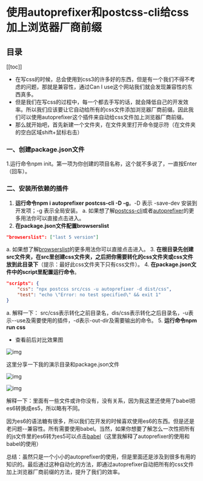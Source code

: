 # 使用autoprefixer和postcss-cli给css加上浏览器厂商前缀

## 目录

[[toc]]

* 在写css的时候，总会使用到css3的许多好的东西，但是有一个我们不得不考虑的问题，那就是兼容性，通过Can I use这个网站我们就会发现兼容性的东西真多。
* 但是我们在写css的过程中，每一个都去手写的话，就会降低自己的开发效率。所以我们应该要让它自动给所有的css文件添加浏览器厂商前缀。因此我们可以使用autoprefixer这个插件来自动给css文件加上浏览器厂商前缀。
* 那么就开始吧，首先新建一个文件夹，在文件夹里打开命令提示符（在文件夹的空白区域shift+鼠标右击）

### 一、创建package.json文件

1.运行命令npm init。第一项为你创建的项目名称，这个就不多说了，一直按Enter（回车）。

### 二、安装所依赖的插件

1. **运行命令npm i autoprefixer postcss-cli -D -g**。-D 表示 -save-dev 安装到开发项；-g 表示全局安装。
  a. 如果想了解[postcss-cli](https://www.npmjs.com/package/postcss-cli)或者[autoprefixer](https://www.npmjs.com/package/autoprefixer)的更多用法你可以直接点击进入。
2. **在package.json文件配置browserslist**

```JSON
"browserslist": ["last 5 version"]
```

  a. 如果想了解[browserslist](https://www.npmjs.com/package/browserslist)的更多用法你可以直接点击进入。
3. **在根目录先创建src文件夹，在src里创建css文件夹，之后把你需要转化的css文件夹或css文件放到此目录下**（提示：最好此css文件夹下只有css文件）。
4. **在package.json文件中的script里配置运行命令**。

```JSON
"scripts": {
    "css": "npx postcss src/css -u autoprefixer -d dist/css",
    "test": "echo \"Error: no test specified\" && exit 1"
}
```

  a. 解释一下： src/css表示转化之前目录名，dis/css表示转化之后目录名，-u表示--use及需要使用的插件，-d表示-out-dir及需要输出的命令。
5. **运行命令npm run css**

* 查看前后对比效果图

![img](https://img-blog.csdnimg.cn/20190312164737482.png)

这里分享一下我的演示目录和package.json文件

![img](https://img-blog.csdnimg.cn/20190312165222492.png)

![img](https://img-blog.csdnimg.cn/20190312165244650.png)

解释一下：里面有一些文件或许你没有，没有关系，因为我这里还使用了babel把es6转换成es5，所以略有不同。

因为es6的语法糖有很多，所以我们在开发的时候喜欢使用es6的东西。但是还是老问题--兼容性。所有需要使用babel。当然，如果你想要了解怎么一次性把所有的js文件里的es6转为es5可以点击[babel](https://github.com/biaov/babel-autoprefixer)（这里我解释了autoprefixer的使用和babel的使用）

总结：虽然只是一个小小的autoprefixer的使用，但是里面还是涉及到很多有用的知识的。最后通过这种自动化的方法，即通过autoprefixer自动把所有的css文件加上浏览器厂商前缀的方法，提升了我们的效率。

